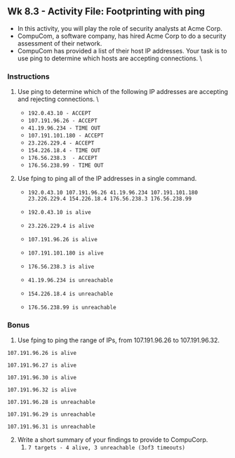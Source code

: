 ## **Wk 8.3 - Activity File: Footprinting with ping**



* In this activity, you will play the role of security analysts at Acme Corp.
* CompuCom, a software company, has hired Acme Corp to do a security assessment of their network.
* CompuCom has provided a list of their host IP addresses. Your task is to use ping to determine which hosts are accepting connections. \



### **Instructions**


1. Use ping to determine which of the following IP addresses are accepting and rejecting connections. \

    * `192.0.43.10 - ACCEPT`
    * `107.191.96.26 - ACCEPT`
    * `41.19.96.234 - TIME OUT`
    * `107.191.101.180 - ACCEPT`
    * `23.226.229.4 - ACCEPT`
    * `154.226.18.4 - TIME OUT`
    * `176.56.238.3  - ACCEPT`
    * `176.56.238.99 - TIME OUT`

2. Use fping to ping all of the IP addresses in a single command.
    * `192.0.43.10 107.191.96.26 41.19.96.234 107.191.101.180 23.226.229.4 154.226.18.4 176.56.238.3 176.56.238.99`

    * `192.0.43.10 is alive`
    * `23.226.229.4 is alive`
    * `107.191.96.26 is alive`
    * `107.191.101.180 is alive`
    * `176.56.238.3 is alive`
    * `41.19.96.234 is unreachable`
    * `154.226.18.4 is unreachable`
    * `176.56.238.99 is unreachable`


### **Bonus**


1. Use fping to ping the range of IPs, from 107.191.96.26 to 107.191.96.32.

`107.191.96.26 is alive`

`107.191.96.27 is alive`

`107.191.96.30 is alive`

`107.191.96.32 is alive`

`107.191.96.28 is unreachable`

`107.191.96.29 is unreachable`

`107.191.96.31 is unreachable`



2. Write a short summary of your findings to provide to CompuCorp.
    1. `7 targets - 4 alive, 3 unreachable (3of3 timeouts)`

